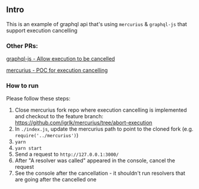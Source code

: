 ## Intro
This is an example of graphql api that's using `mercurius` & `graphql-js` that support execution cancelling

### Other PRs:
[graphql-js - Allow execution to be cancelled](https://github.com/graphql/graphql-js/pull/3791)

[mercurius - POC for execution cancelling](https://github.com/igrlk/mercurius/pull/1)

### How to run
Please follow these steps:
1. Close mercurius fork repo where execution cancelling is implemented and checkout to the feature branch: https://github.com/igrlk/mercurius/tree/abort-execution
2. In `./index.js`, update the mercurius path to point to the cloned fork (e.g. `require('../mercurius')`)
3. `yarn`
4. `yarn start`
5. Send a request to `http://127.0.0.1:3000/`
6. After "A resolver was called" appeared in the console, cancel the request
7. See the console after the cancellation - it shouldn't run resolvers that are going after the cancelled one
